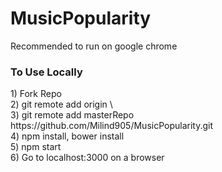 # MusicPopularity

<p>Recommended to run on google chrome</p>

<h3>To Use Locally</h3>
1) Fork Repo<br>
2) git remote add origin \<your forked repo\><br>
3) git remote add masterRepo https://github.com/Milind905/MusicPopularity.git<br>
4) npm install, bower install<br>
5) npm start<br>
6) Go to localhost:3000 on a browser<br>



